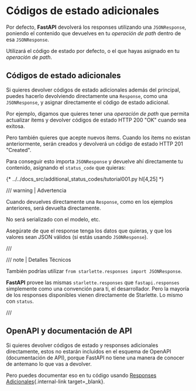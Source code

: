 # Códigos de estado adicionales

Por defecto, **FastAPI** devolverá los responses utilizando una `JSONResponse`, poniendo el contenido que devuelves en tu *operación de path* dentro de esa `JSONResponse`.

Utilizará el código de estado por defecto, o el que hayas asignado en tu *operación de path*.

## Códigos de estado adicionales

Si quieres devolver códigos de estado adicionales además del principal, puedes hacerlo devolviendo directamente una `Response`, como una `JSONResponse`, y asignar directamente el código de estado adicional.

Por ejemplo, digamos que quieres tener una *operación de path* que permita actualizar ítems y devolver códigos de estado HTTP 200 "OK" cuando sea exitosa.

Pero también quieres que acepte nuevos ítems. Cuando los ítems no existan anteriormente, serán creados y devolverá un código de estado HTTP 201 "Created".

Para conseguir esto importa `JSONResponse` y devuelve ahí directamente tu contenido, asignando el `status_code` que quieras:

{* ../../docs_src/additional_status_codes/tutorial001.py hl[4,25] *}

/// warning | Advertencia

Cuando devuelves directamente una `Response`, como en los ejemplos anteriores, será devuelta directamente.

No será serializado con el modelo, etc.

Asegúrate de que el response tenga los datos que quieras, y que los valores sean JSON válidos (si estás usando `JSONResponse`).

///

/// note | Detalles Técnicos

También podrías utilizar `from starlette.responses import JSONResponse`.

**FastAPI** provee las mismas `starlette.responses` que `fastapi.responses` simplemente como una convención para ti, el desarrollador. Pero la mayoría de los responses disponibles vienen directamente de Starlette. Lo mismo con `status`.

///

## OpenAPI y documentación de API

Si quieres devolver códigos de estado y responses adicionales directamente, estos no estarán incluidos en el esquema de OpenAPI (documentación de API), porque FastAPI no tiene una manera de conocer de antemano lo que vas a devolver.

Pero puedes documentar eso en tu código usando [Responses Adicionales](additional-responses.md){.internal-link target=_blank}.
